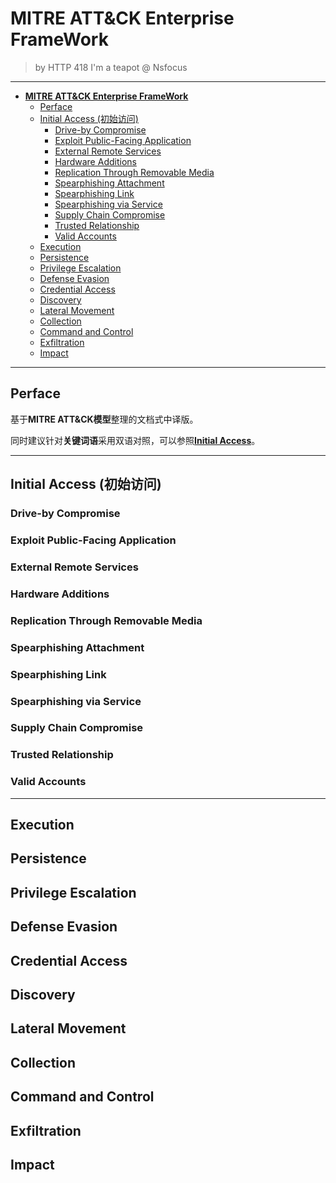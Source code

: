 # **MITRE ATT&CK Enterprise FrameWork**

> by HTTP 418 I'm a teapot @ Nsfocus

***

<!-- TOC -->

- [**MITRE ATT&CK Enterprise FrameWork**](#mirte-attck-enterprise-framework)
  - [Perface](#perface)
  - [Initial Access (初始访问)](#initial-access-%e5%88%9d%e5%a7%8b%e8%ae%bf%e9%97%ae)
    - [Drive-by Compromise](#drive-by-compromise)
    - [Exploit Public-Facing Application](#exploit-public-facing-application)
    - [External Remote Services](#external-remote-services)
    - [Hardware Additions](#hardware-additions)
    - [Replication Through Removable Media](#replication-through-removable-media)
    - [Spearphishing Attachment](#spearphishing-attachment)
    - [Spearphishing Link](#spearphishing-link)
    - [Spearphishing via Service](#spearphishing-via-service)
    - [Supply Chain Compromise](#supply-chain-compromise)
    - [Trusted Relationship](#trusted-relationship)
    - [Valid Accounts](#valid-accounts)
  - [Execution](#execution)
  - [Persistence](#persistence)
  - [Privilege Escalation](#privilege-escalation)
  - [Defense Evasion](#defense-evasion)
  - [Credential Access](#credential-access)
  - [Discovery](#discovery)
  - [Lateral Movement](#lateral-movement)
  - [Collection](#collection)
  - [Command and Control](#command-and-control)
  - [Exfiltration](#exfiltration)
  - [Impact](#impact)

<!-- /TOC -->

***

## Perface

基于**MITRE ATT&CK模型**整理的文档式中译版。

同时建议针对**关键词语**采用双语对照，可以参照[**Initial Access**](#initial-access)。

***

## Initial Access (初始访问)

### Drive-by Compromise

### Exploit Public-Facing Application

### External Remote Services

### Hardware Additions

### Replication Through Removable Media

### Spearphishing Attachment

### Spearphishing Link

### Spearphishing via Service

### Supply Chain Compromise

### Trusted Relationship

### Valid Accounts

***
## Execution

## Persistence

## Privilege Escalation

## Defense Evasion

## Credential Access

## Discovery

## Lateral Movement

## Collection

## Command and Control

## Exfiltration

## Impact


